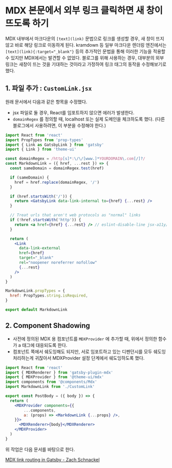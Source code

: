 # MDX 본문에서 외부 링크 클릭하면 새 창이 뜨도록 하기

MDX 내부에서 마크다운의 `[text](link)` 문법으로 링크를 생성할 경우, 새 창이 뜨지 않고 바로 해당 링크로 이동하게 된다. kramdown 등 일부 마크다운 렌더링 엔진에서는 `[text](link){:target="_blank"}` 등의 추가적인 문법을 통해 이러한 기능을 적용할 수 있지만 MDX에서는 발견할 수 없었다. 블로그를 위해 사용하는 경우, 대부분의 외부 링크는 새창이 뜨는 것을 기대하는 것이라고 가정하여 링크 태그의 동작을 수정해보기로 했다.

## 1. 파일 추가 : `CustomLink.jsx`

원래 문서에서 다음과 같은 항목을 수정했다.

- jsx 파일로 둘 경우, React를 임포트하지 않으면 에러가 발생한다.
- `domainRegex` 를 정의할 때, localhost 또는 실제 도메인을 체크하도록 했다. (다른 블로그에서 사용하려면, 이 부분을 수정해야 한다.)

```jsx
import React from 'react'
import PropTypes from 'prop-types'
import { Link as GatsbyLink } from 'gatsby'
import { Link } from 'theme-ui'

const domainRegex = /http[s]*:\/\/[www.]*YOURDOMAIN\.com[/]?/
const MarkdownLink = ({ href, ...rest }) => {
  const sameDomain = domainRegex.test(href)

  if (sameDomain) {
    href = href.replace(domainRegex, '/')
  }

  if (href.startsWith('/')) {
    return <GatsbyLink data-link-internal to={href} {...rest} />
  }

  // Treat urls that aren't web protocols as "normal" links
  if (!href.startsWith('http')) {
    return <a href={href} {...rest} /> // eslint-disable-line jsx-a11y/anchor-has-content
  }

  return (
    <Link
      data-link-external
      href={href}
      target="_blank"
      rel="noopener noreferrer nofollow"
      {...rest}
    />
  )
}

MarkdownLink.propTypes = {
  href: PropTypes.string.isRequired,
}

export default MarkdownLink
```

## 2. Component Shadowing

- 사전에 정의된 MDX 용 컴포넌트를 `MDXProvider` 에 추가할 때, 위에서 정의한 함수가 a 태그에 대응되도록 한다.
- 컴포넌트 쪽에서 쉐도잉해도 되지만, 서로 임포트하고 있는 디펜던시를 모두 쉐도잉 처리하는게 귀찮아서 MDXProvider 설정 단계에서 쉐도잉하도록 했다.

```jsx
import React from 'react'
import { MDXRenderer } from 'gatsby-plugin-mdx'
import { MDXProvider } from '@theme-ui/mdx'
import components from '@components/Mdx'
import MarkdownLink from './CustomLink'

export const PostBody = ({ body }) => {
  return (
    <MDXProvider components={{
        ...components,
        a: (props) => <MarkdownLink {...props} />,
    }}>
      <MDXRenderer>{body}</MDXRenderer>
    </MDXProvider>
  )
}
```

위 작업은 다음 문서를 바탕으로 한다.

[MDX link routing in Gatsby - Zach Schnackel](https://zslabs.com/articles/mdx-link-routing-in-gatsby)
